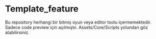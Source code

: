 # Template_feature
Bu repository herhangi bir bitmiş oyun veya editor toolu içermemektedir. Sadece code preview için açılmıştır. Assets/Core/Scripts yolundan göz atabilirsiniz.
